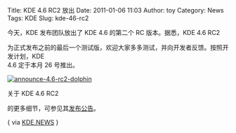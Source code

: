 Title: KDE 4.6 RC2 放出
Date: 2011-01-06 11:03
Author: toy
Category: News
Tags: KDE
Slug: kde-46-rc2

今天，KDE 发布团队放出了 KDE 4.6 的第二个 RC 版本。据悉，KDE 4.6 RC2  

为正式发布之前的最后一个测试版，欢迎大家多多测试，并向开发者反馈。按照开发计划，KDE  
4.6 定于本月 26 号推出。

[![announce-4.6-rc2-dolphin](http://linuxtoy.org/img/2011/01/thumb-announce-4.6-rc2-dolphin.png)](http://linuxtoy.org/img/2011/01/announce-4.6-rc2-dolphin.png)

关于 KDE 4.6 RC2  

的更多细节，可参见其[发布公告](http://www.kde.org/announcements/announce-4.6-rc2.php)。

{ via
[KDE.NEWS](http://dot.kde.org/2011/01/05/46-rc2-available-last-chance-test)
}
